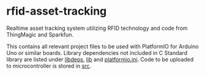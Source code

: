 # rfid-asset-tracking
Realtime asset tracking system utilizing RFID technology and code from ThingMagic and Sparkfun.

This contains all relevant project files to be used with PlatformIO for Arduino Uno or similar boards. Library dependencies not included in C Standard library are listed under [libdeps](/PlatformIO/.pio/libdeps), [lib](/PlatformIO/lib/) and [platformio.ini](/PlatformIO/platformio.ini). Code to be uploaded to microcontroller is stored in [src](/PlatformIO/src/).
